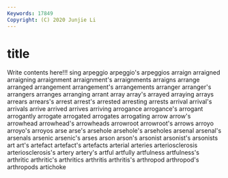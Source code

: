 ```yaml
---
Keywords: 17849
Copyright: (C) 2020 Junjie Li
---
```


# title

Write contents here!!!
sing 
arpeggio 
arpeggio's 
arpeggios 
arraign 
arraigned 
arraigning 
arraignment 
arraignment's 
arraignments
arraigns 
arrange 
arranged 
arrangement 
arrangement's 
arrangements 
arranger 
arranger's 
arrangers 
arranges
arranging 
arrant 
array 
array's 
arrayed 
arraying 
arrays 
arrears 
arrears's 
arrest
arrest's 
arrested 
arresting 
arrests 
arrival 
arrival's 
arrivals 
arrive 
arrived 
arrives
arriving 
arrogance 
arrogance's 
arrogant 
arrogantly 
arrogate 
arrogated 
arrogates 
arrogating 
arrow
arrow's 
arrowhead 
arrowhead's 
arrowheads 
arrowroot 
arrowroot's 
arrows 
arroyo 
arroyo's 
arroyos
arse 
arse's 
arsehole 
arsehole's 
arseholes 
arsenal 
arsenal's 
arsenals 
arsenic 
arsenic's
arses 
arson 
arson's 
arsonist 
arsonist's 
arsonists 
art 
art's 
artefact 
artefact's
artefacts 
arterial 
arteries 
arteriosclerosis 
arteriosclerosis's 
artery 
artery's 
artful 
artfully 
artfulness
artfulness's 
arthritic 
arthritic's 
arthritics 
arthritis 
arthritis's 
arthropod 
arthropod's 
arthropods 
artichoke
